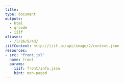 ```yaml
---
title:
type: document
outputs:
  - html
  - qrcode
  - iiif
aliases:
  - /l/26/5/4d/
iiifContext: http://iiif.io/api/image/2/context.json
resources:
- src: "front.jxl"
  name: front
  params:
    iiif: front/info.json
    hint: non-paged
---
```

